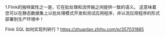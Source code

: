 1.Flink的独特属性之一是，它在批处理和流传输之间提供一致的语义。
这意味着您可以在静态数据集上以批处理模式开发和测试应用程序，并以流应用程序的形式部署到生产环境中！


Flink SQL 如何实现列转行 ?
https://zhuanlan.zhihu.com/p/357031885